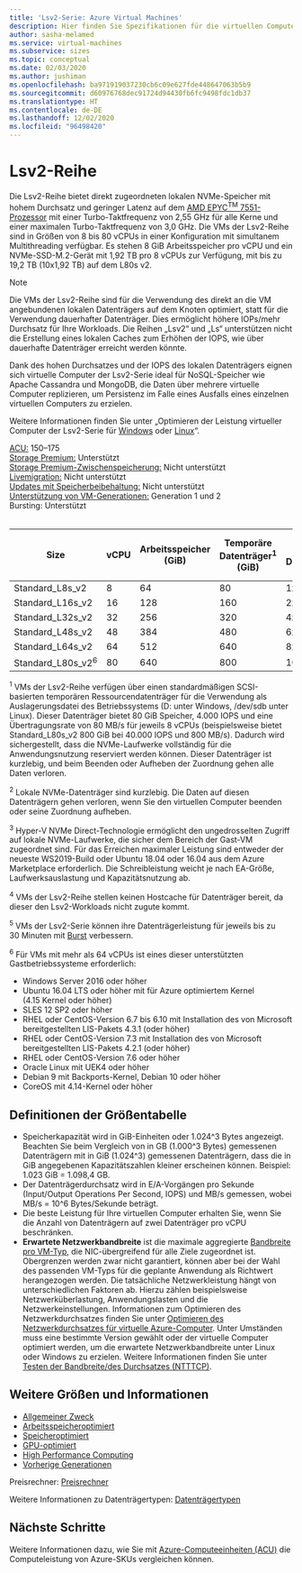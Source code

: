 ```yaml
---
title: 'Lsv2-Serie: Azure Virtual Machines'
description: Hier finden Sie Spezifikationen für die virtuellen Computer der Lsv2-Serie.
author: sasha-melamed
ms.service: virtual-machines
ms.subservice: sizes
ms.topic: conceptual
ms.date: 02/03/2020
ms.author: jushiman
ms.openlocfilehash: ba971919037230cb6c09e627fde448647063b5b9
ms.sourcegitcommit: d60976768dec91724d94430fb6fc9498fdc1db37
ms.translationtype: HT
ms.contentlocale: de-DE
ms.lasthandoff: 12/02/2020
ms.locfileid: "96498420"
---
```

# <a name="lsv2-series"></a>Lsv2-Reihe

Die Lsv2-Reihe bietet direkt zugeordneten lokalen NVMe-Speicher mit hohem Durchsatz und geringer Latenz auf dem [AMD EPYC<sup>TM</sup> 7551-Prozessor](https://www.amd.com/en/products/epyc-7000-series) mit einer Turbo-Taktfrequenz von 2,55 GHz für alle Kerne und einer maximalen Turbo-Taktfrequenz von 3,0 GHz. Die VMs der Lsv2-Reihe sind in Größen von 8 bis 80 vCPUs in einer Konfiguration mit simultanem Multithreading verfügbar.  Es stehen 8 GiB Arbeitsspeicher pro vCPU und ein NVMe-SSD-M.2-Gerät mit 1,92 TB pro 8 vCPUs zur Verfügung, mit bis zu 19,2 TB (10x1,92 TB) auf dem L80s v2.

> [!NOTE]
> Die VMs der Lsv2-Reihe sind für die Verwendung des direkt an die VM angebundenen lokalen Datenträgers auf dem Knoten optimiert, statt für die Verwendung dauerhafter Datenträger. Dies ermöglicht höhere IOPs/mehr Durchsatz für Ihre Workloads. Die Reihen „Lsv2“ und „Ls“ unterstützen nicht die Erstellung eines lokalen Caches zum Erhöhen der IOPS, wie über dauerhafte Datenträger erreicht werden könnte.
>
> Dank des hohen Durchsatzes und der IOPS des lokalen Datenträgers eignen sich virtuelle Computer der Lsv2-Serie ideal für NoSQL-Speicher wie Apache Cassandra und MongoDB, die Daten über mehrere virtuelle Computer replizieren, um Persistenz im Falle eines Ausfalls eines einzelnen virtuellen Computers zu erzielen.
>
> Weitere Informationen finden Sie unter „Optimieren der Leistung virtueller Computer der Lsv2-Serie für [Windows](../virtual-machines/windows/storage-performance.md) oder [Linux](../virtual-machines/linux/storage-performance.md)“.  

[ACU:](acu.md) 150–175<br>
[Storage Premium:](premium-storage-performance.md) Unterstützt<br>
[Storage Premium-Zwischenspeicherung:](premium-storage-performance.md) Nicht unterstützt<br>
[Livemigration:](maintenance-and-updates.md) Nicht unterstützt<br>
[Updates mit Speicherbeibehaltung:](maintenance-and-updates.md) Nicht unterstützt<br>
[Unterstützung von VM-Generationen:](generation-2.md) Generation 1 und 2<br>
Bursting: Unterstützt<br>
<br>

| Size | vCPU | Arbeitsspeicher (GiB) | Temporäre Datenträger<sup>1</sup> (GiB) | NVMe-Datenträger<sup>2</sup> | NVMe-Datenträgerdurchsatz<sup>3</sup> (Lese-IOPS/MBit/s) | Datenträgerdurchsatz ohne Cache (IOPS/MB/s)<sup>4</sup> | Maximaler Burst-Datenträgerdurchsatz ohne Cache: (IOPS/MB/s)<sup>5</sup>| Max. Anzahl Datenträger | Maximale Anzahl NICs | Erwartete Netzwerkbandbreite (MBit/s) |
|---|---|---|---|---|---|---|---|---|---|---|
| Standard_L8s_v2   |  8 |  64 |  80 |  1x1,92 TB  | 400.000/2.000  | 8\.000/160   | 8\.000/1.280 | 16 | 2 | 3200   |
| Standard_L16s_v2  | 16 | 128 | 160 |  2x1,92 TB  | 800.000/4.000  | 16.000/320  | 16.000/1.280 | 32 | 4 | 6400   |
| Standard_L32s_v2  | 32 | 256 | 320 |  4x1,92 TB  | 1.500.000/8.000    | 32.000/640  | 32.000/1.280 | 32 | 8 | 12800  |
| Standard_L48s_v2  | 48 | 384 | 480 |  6x 1,92 TB  | 2.200.000/14.000   | 48.000/960  | 48.000/2.000 | 32 | 8 | 16000+ |
| Standard_L64s_v2  | 64 | 512 | 640 |  8x1,92 TB  | 2.900.000/16.000   | 64.000/1.280 | 64.000/2.000 | 32 | 8 | 16000+ |
| Standard_L80s_v2<sup>6</sup> | 80 | 640 | 800 | 10x1,92 TB | 3.800.000/20.000 | 80.000/1.400 | 80000/2000 | 32 | 8 | 16000+ |

<sup>1</sup> VMs der Lsv2-Reihe verfügen über einen standardmäßigen SCSI-basierten temporären Ressourcendatenträger für die Verwendung als Auslagerungsdatei des Betriebssystems (D: unter Windows, /dev/sdb unter Linux). Dieser Datenträger bietet 80 GiB Speicher, 4.000 IOPS und eine Übertragungsrate von 80 MB/s für jeweils 8 vCPUs (beispielsweise bietet Standard_L80s_v2 800 GiB bei 40.000 IOPS und 800 MB/s). Dadurch wird sichergestellt, dass die NVMe-Laufwerke vollständig für die Anwendungsnutzung reserviert werden können. Dieser Datenträger ist kurzlebig, und beim Beenden oder Aufheben der Zuordnung gehen alle Daten verloren.

<sup>2</sup> Lokale NVMe-Datenträger sind kurzlebig. Die Daten auf diesen Datenträgern gehen verloren, wenn Sie den virtuellen Computer beenden oder seine Zuordnung aufheben.

<sup>3</sup> Hyper-V NVMe Direct-Technologie ermöglicht den ungedrosselten Zugriff auf lokale NVMe-Laufwerke, die sicher dem Bereich der Gast-VM zugeordnet sind.  Für das Erreichen maximaler Leistung sind entweder der neueste WS2019-Build oder Ubuntu 18.04 oder 16.04 aus dem Azure Marketplace erforderlich.  Die Schreibleistung weicht je nach EA-Größe, Laufwerksauslastung und Kapazitätsnutzung ab.

<sup>4</sup> VMs der Lsv2-Reihe stellen keinen Hostcache für Datenträger bereit, da dieser den Lsv2-Workloads nicht zugute kommt.

<sup>5</sup> VMs der Lsv2-Serie können ihre Datenträgerleistung für jeweils bis zu 30 Minuten mit [Burst](./disk-bursting.md) verbessern. 

<sup>6</sup> Für VMs mit mehr als 64 vCPUs ist eines dieser unterstützten Gastbetriebssysteme erforderlich:

- Windows Server 2016 oder höher
- Ubuntu 16.04 LTS oder höher mit für Azure optimiertem Kernel (4.15 Kernel oder höher)
- SLES 12 SP2 oder höher
- RHEL oder CentOS-Version 6.7 bis 6.10 mit Installation des von Microsoft bereitgestellten LIS-Pakets 4.3.1 (oder höher)
- RHEL oder CentOS-Version 7.3 mit Installation des von Microsoft bereitgestellten LIS-Pakets 4.2.1 (oder höher)
- RHEL oder CentOS-Version 7.6 oder höher
- Oracle Linux mit UEK4 oder höher
- Debian 9 mit Backports-Kernel, Debian 10 oder höher
- CoreOS mit 4.14-Kernel oder höher

## <a name="size-table-definitions"></a>Definitionen der Größentabelle

- Speicherkapazität wird in GiB-Einheiten oder 1.024^3 Bytes angezeigt. Beachten Sie beim Vergleich von in GB (1.000^3 Bytes) gemessenen Datenträgern mit in GiB (1.024^3) gemessenen Datenträgern, dass die in GiB angegebenen Kapazitätszahlen kleiner erscheinen können. Beispiel: 1.023 GiB = 1.098,4 GB.
- Der Datenträgerdurchsatz wird in E/A-Vorgängen pro Sekunde (Input/Output Operations Per Second, IOPS) und MB/s gemessen, wobei MB/s = 10^6 Bytes/Sekunde beträgt.
- Die beste Leistung für Ihre virtuellen Computer erhalten Sie, wenn Sie die Anzahl von Datenträgern auf zwei Datenträger pro vCPU beschränken.
- **Erwartete Netzwerkbandbreite** ist die maximale aggregierte [Bandbreite pro VM-Typ](../virtual-network/virtual-machine-network-throughput.md), die NIC-übergreifend für alle Ziele zugeordnet ist. Obergrenzen werden zwar nicht garantiert, können aber bei der Wahl des passenden VM-Typs für die geplante Anwendung als Richtwert herangezogen werden. Die tatsächliche Netzwerkleistung hängt von unterschiedlichen Faktoren ab. Hierzu zählen beispielsweise Netzwerküberlastung, Anwendungslasten und die Netzwerkeinstellungen. Informationen zum Optimieren des Netzwerkdurchsatzes finden Sie unter [Optimieren des Netzwerkdurchsatzes für virtuelle Azure-Computer](../virtual-network/virtual-network-optimize-network-bandwidth.md). Unter Umständen muss eine bestimmte Version gewählt oder der virtuelle Computer optimiert werden, um die erwartete Netzwerkbandbreite unter Linux oder Windows zu erzielen. Weitere Informationen finden Sie unter [Testen der Bandbreite/des Durchsatzes (NTTTCP)](../virtual-network/virtual-network-bandwidth-testing.md).


## <a name="other-sizes-and-information"></a>Weitere Größen und Informationen

- [Allgemeiner Zweck](sizes-general.md)
- [Arbeitsspeicheroptimiert](sizes-memory.md)
- [Speicheroptimiert](sizes-storage.md)
- [GPU-optimiert](sizes-gpu.md)
- [High Performance Computing](sizes-hpc.md)
- [Vorherige Generationen](sizes-previous-gen.md)

Preisrechner: [Preisrechner](https://azure.microsoft.com/pricing/calculator/)

Weitere Informationen zu Datenträgertypen: [Datenträgertypen](./disks-types.md#ultra-disk)


## <a name="next-steps"></a>Nächste Schritte

Weitere Informationen dazu, wie Sie mit [Azure-Computeeinheiten (ACU)](acu.md) die Computeleistung von Azure-SKUs vergleichen können.